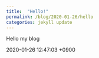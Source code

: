```yaml
---
title:  "Hello!"
permalink: /blog/2020-01-26/hello
categories: jekyll update
---
```

Hello my blog

2020-01-26 12:47:03 +0900

